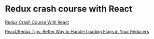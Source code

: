 # Redux crash course with React

[Redux Crash Course With React](https://www.youtube.com/watch?v=93p3LxR9xfM)

[React/Redux Tips: Better Way to Handle Loading Flags in Your Reducers](https://medium.com/stashaway-engineering/react-redux-tips-better-way-to-handle-loading-flags-in-your-reducers-afda42a804c6)